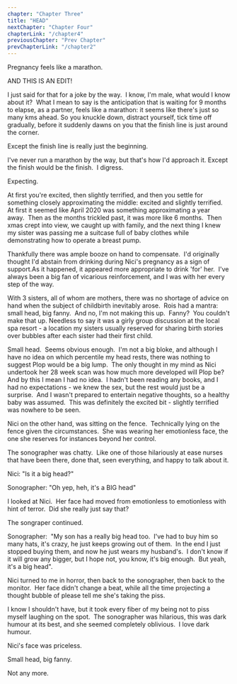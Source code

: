 ```yaml
---
chapter: "Chapter Three"
title: "HEAD"
nextChapter: "Chapter Four"
chapterLink: "/chapter4"
previousChapter: "Prev Chapter"
prevChapterLink: "/chapter2"
---
```


Pregnancy feels like a marathon.

AND THIS IS AN EDIT!

I just said for that for a joke by the way.  I know, I'm male, what would I know about it?  What I mean to say is the anticipation that is waiting for 9 months to elapse, as a partner, feels like a marathon: it seems like there's just so many kms ahead. So you knuckle down, distract yourself, tick time off gradually, before it suddenly dawns on you that the finish line is just around the corner.

Except the finish line is really just the beginning.

I've never run a marathon by the way, but that's how I'd approach it. Except the finish would be the finish.  I digress.

Expecting.

At first you're excited, then slightly terrified, and then you settle for something closely approximating the middle: excited and slightly terrified.  At first it seemed like April 2020 was something approximating a year away.  Then as the months trickled past, it was more like 6 months.  Then xmas crept into view, we caught up with family, and the next thing I knew my sister was passing me a suitcase full of baby clothes while demonstrating how to operate a breast pump.

Thankfully there was ample booze on hand to compensate.  I'd originally thought I'd abstain from drinking during Nici's pregnancy as a sign of support.As it happened, it appeared more appropriate to drink 'for' her.  I've always been a big fan of vicarious reinforcement, and I was with her every step of the way.

With 3 sisters, all of whom are mothers, there was no shortage of advice on hand when the subject of childbirth inevitably arose.  Rois had a mantra: small head, big fanny.  And no, I'm not making this up.  Fanny?  You couldn't make that up. Needless to say it was a girly group discussion at the local spa resort - a location my sisters usually reserved for sharing birth stories over bubbles after each sister had their first child.

Small head.  Seems obvious enough.  I'm not a big bloke, and although I have no idea on which percentile my head rests, there was nothing to suggest Plop would be a big lump.  The only thought in my mind as Nici undertook her 28 week scan was how much more developed will Plop be?  And by this I mean I had no idea.  I hadn't been reading any books, and I had no expectations - we knew the sex, but the rest would just be a surprise.  And I wasn't prepared to entertain negative thoughts, so a healthy baby was assumed.  This was definitely the excited bit - slightly terrified was nowhere to be seen.

Nici on the other hand, was sitting on the fence.  Technically lying on the fence given the circumstances.  She was wearing her emotionless face, the one she reserves for instances beyond her control.

The sonographer was chatty.  Like one of those hilariously at ease nurses that have been there, done that, seen everything, and happy to talk about it.

Nici: "Is it a big head?"

Sonographer: "Oh yep, heh, it's a BIG head"

I looked at Nici.  Her face had moved from emotionless to emotionless with hint of terror.  Did she really just say that?

The songraper continued.

Sonographer:  "My son has a really big head too.  I've had to buy him so many hats, it's crazy, he just keeps growing out of them.  In the end I just stopped buying them, and now he just wears my husband's.  I don't know if it will grow any bigger, but I hope not, you know, it's big enough.  But yeah, it's a big head".

Nici turned to me in horror, then back to the sonographer, then back to the monitor.  Her face didn't change a beat, while all the time projecting a thought bubble of please tell me she's taking the piss.

I know I shouldn't have, but it took every fiber of my being not to piss myself laughing on the spot.  The sonographer was hilarious, this was dark humour at its best, and she seemed completely oblivious.  I love dark humour.

Nici's face was priceless.

Small head, big fanny.

Not any more.
